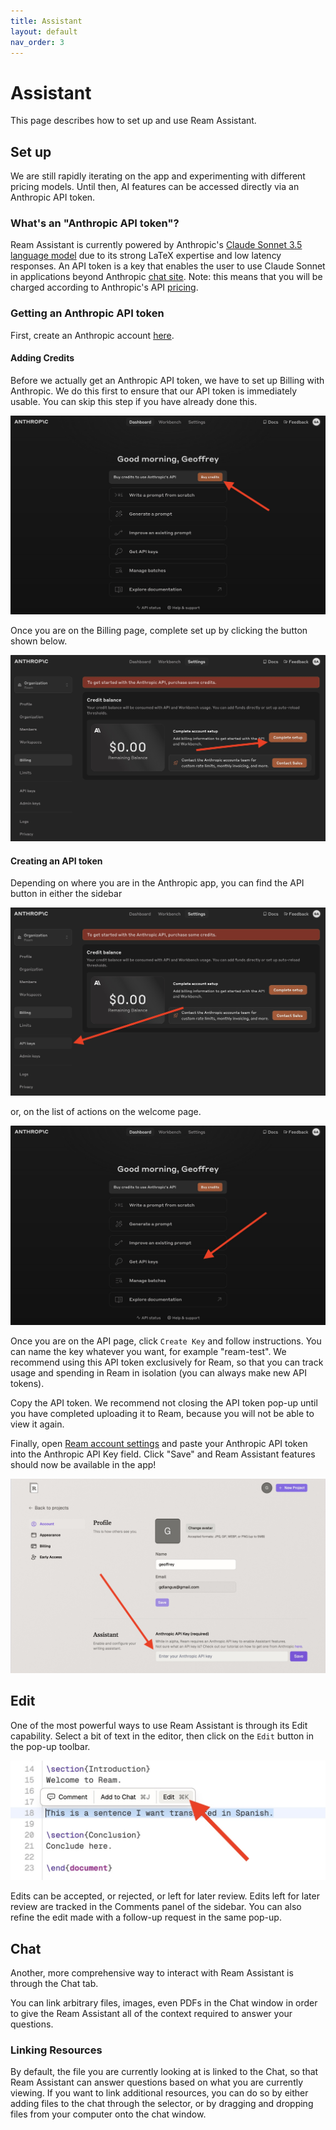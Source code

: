 ```yaml
---
title: Assistant
layout: default
nav_order: 3
---
```


# Assistant

This page describes how to set up and use Ream Assistant.

## Set up

We are still rapidly iterating on the app and experimenting with different pricing models. Until then, AI features can be accessed directly via an Anthropic API token.

### What's an "Anthropic API token"?

Ream Assistant is currently powered by Anthropic's <a href="https://www.anthropic.com/claude" target="_blank">Claude Sonnet 3.5 language model</a> due to its strong LaTeX expertise and low latency responses. An API token is a key that enables the user to use Claude Sonnet in applications beyond Anthropic <a href="https://claude.ai/" target="_blank">chat site</a>. Note: this means that you will be charged according to Anthropic's API <a href="https://www.anthropic.com/pricing" target="_blank">pricing</a>.

### Getting an Anthropic API token

First, create an Anthropic account <a href="https://console.anthropic.com/login" target="_blank">here</a>. 

#### Adding Credits

Before we actually get an Anthropic API token, we have to set up Billing with Anthropic. We do this first to ensure that our API token is immediately usable. You can skip this step if you have already done this.

![Anthropic welcome](anthropic-welcome.jpeg) 

Once you are on the Billing page, complete set up by clicking the button shown below.

![Anthropic billing setup](anthropic-billing-setup.jpeg)

#### Creating an API token

Depending on where you are in the Anthropic app, you can find the API button in either the sidebar

![Anthropic API button in sidebar](anthropic-api-button-sidebar.jpeg) 

or, on the list of actions on the welcome page.

![Anthropic API button in welcome](anthropic-api-button-welcome.jpeg)

Once you are on the API page, click `Create Key` and follow instructions. You can name the key whatever you want, for example "ream-test". We recommend using this API token exclusively for Ream, so that you can track usage and spending in Ream in isolation (you can always make new API tokens).

Copy the API token. We recommend not closing the API token pop-up until you have completed uploading it to Ream, because you will not be able to view it again.

Finally, open <a href="https://app.tryream.com/settings/account" target="_blank">Ream account settings</a> and paste your Anthropic API token into the Anthropic API Key field. Click "Save" and Ream Assistant features should now be available in the app!

![Ream Anthropic settings](ream-anthropic.jpeg)

## Edit

One of the most powerful ways to use Ream Assistant is through its Edit capability. Select a bit of text in the editor, then click on the `Edit` button in the pop-up toolbar.

![assistant edit](assistant-edit.jpeg)

Edits can be accepted, or rejected, or left for later review. Edits left for later review are tracked in the Comments panel of the sidebar. You can also refine the edit made with a follow-up request in the same pop-up.

## Chat

Another, more comprehensive way to interact with Ream Assistant is through the Chat tab.

You can link arbitrary files, images, even PDFs in the Chat window in order to give the Ream Assistant all of the context required to answer your questions.

### Linking Resources

By default, the file you are currently looking at is linked to the Chat, so that Ream Assistant can answer questions based on what you are currently viewing. If you want to link additional resources, you can do so by either adding files to the chat through the selector, or by dragging and dropping files from your computer onto the chat window.


